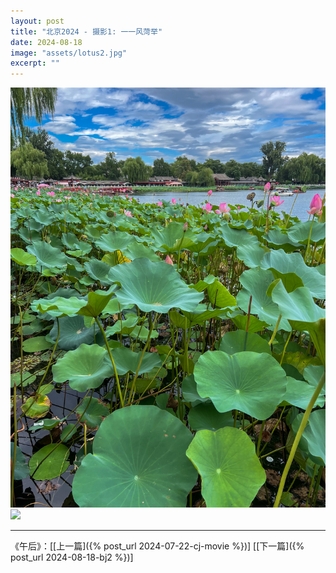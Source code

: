 ```yaml
---
layout: post
title: "北京2024 - 摄影1: 一一风菏举"
date: 2024-08-18
image: "assets/lotus2.jpg"
excerpt: ""
---
```




<img src="/assets/lotus2.jpg" />

<img src="/assets/lotus1.jpg" />


----
《午后》：\[[上一篇]({% post_url 2024-07-22-cj-movie %})\] \[[下一篇]({% post_url 2024-08-18-bj2 %})\] 
